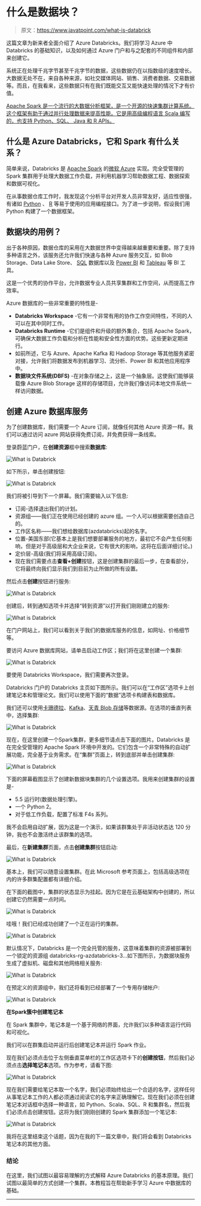 # 什么是数据块？

> 原文：<https://www.javatpoint.com/what-is-databrick>

这篇文章为新来者全面介绍了 Azure Databricks。我们将学习 Azure 中 Databricks 的基础知识，以及如何通过 Azure 门户和与之配套的不同组件和内部来创建它。

系统正在处理千兆字节甚至千兆字节的数据，这些数据仍在以指数级的速度增长。大数据无处不在，来自各种来源，如社交媒体网站、销售、消费者数据、交易数据等。而且，在我看来，这些数据只有在我们既能交互又能快速处理的情况下才有价值。

<u>Apache Spark 是一个流行的大数据分析框架，是一个开源的快速集群计算系统。这个框架有助于通过并行处理数据来提高性能。它是用高级编程语言 [Scala](https://www.javatpoint.com/scala-tutorial) 编写的，也支持 Python、SQL、 [Java](https://www.javatpoint.com/java-tutorial) 和 R APIs。</u>

## 什么是 Azure Databricks，它和 Spark 有什么关系？

简单来说，Databricks 是 [Apache Spark](https://www.javatpoint.com/apache-spark-tutorial) 的[微软 Azure](https://www.javatpoint.com/microsoft-azure) 实现。完全受管理的 Spark 集群用于处理大数据工作负载，并利用机器学习帮助数据工程、数据探索和数据可视化。

在从事数据仓库工作时，我发现这个分析平台对开发人员非常友好，适应性很强，有诸如 [Python](https://www.javatpoint.com/python-tutorial) 、 [R](https://www.javatpoint.com/r-tutorial) 等易于使用的应用编程接口。为了进一步说明，假设我们用 Python 构建了一个数据框架。

## 数据块的用例？

出于各种原因，数据仓库的采用在大数据世界中变得越来越重要和重要。除了支持多种语言之外，该服务还允许我们快速与各种 Azure 服务交互，如 Blob Storage、Data Lake Store、 [SQL](https://www.javatpoint.com/sql-tutorial) 数据库以及 [Power BI](https://www.javatpoint.com/power-bi) 和 [Tableau](https://www.javatpoint.com/tableau) 等 BI 工具。

这是一个优秀的协作平台，允许数据专业人员共享集群和工作空间，从而提高工作效率。

Azure 数据库的一些非常重要的特性是-

*   **Databricks Workspace** -它有一个非常有用的协作工作空间特性，不同的人可以在其中同时工作。
*   **Databricks Runtime** -它们是组件和升级的额外集合，包括 Apache Spark，可确保大数据工作负载和分析在性能和安全性方面的优势。这些更新定期进行。
*   如前所述，它与 Azure、Apache Kafka 和 Hadoop Storage 等其他服务紧密对接，允许我们将数据发布到机器学习、流分析、Power BI 和其他应用程序中。
*   **数据块文件系统(DBFS)** -在对象存储之上，这是一个抽象层。这使我们能够装载像 Azure Blob Storage 这样的存储项目，允许我们像访问本地文件系统一样访问数据。

## 创建 Azure 数据库服务

为了创建数据库，我们需要一个 Azure 订阅，就像任何其他 Azure 资源一样。我们可以通过访问 azure 网站获得免费订阅，并免费获得一条线索。

登录蔚蓝门户，在**创建资源**框中搜索**数据库**:

![What is Databrick](img/a955a34c751365e36dc0c906c4ac9da3.png)

如下所示，单击创建按钮:

![What is Databrick](img/a4e20ab318b4306c847b72465af61017.png)

我们将被引导到下一个屏幕。我们需要输入以下信息:

*   订阅-选择退出我们的计划。
*   资源组——我们正在使用已经创建的 azure 组。一个人可以根据需要创造自己的。
*   工作区名称——我们想给数据库(azdatabricks)起的名字。
*   位置-美国东部(它基本上是我们想要部署服务的地方，最初它不会产生任何影响，但是对于高级层和大企业来说，它有很大的影响，这将在后面详细讨论。)
*   定价层-高级(我们将采用高级订阅)。
*   现在我们需要点击**查看+创建**按钮，这是创建集群的最后一步，在查看部分，它将最终向我们显示我们到目前为止所做的所有设置。

然后点击**创建**按钮进行服务:

![What is Databrick](img/3f9966883f79ce80df585d9aea66a460.png)

创建后，转到通知选项卡并选择“转到资源”以打开我们刚刚建立的服务:

![What is Databrick](img/1f50b084179f32b104ff07ed9b1f6ad5.png)

在门户网站上，我们可以看到关于我们的数据库服务的信息，如网址、价格细节等。

要访问 Azure 数据库网站，请单击启动工作区；我们将在这里创建一个集群:

![What is Databrick](img/0cb4584681f3fd1eb8502826e4c2368b.png)

要使用 Databricks Workspace，我们需要再次登录。

Databricks 门户的 Databricks 主页如下图所示。我们可以在“工作区”选项卡上创建笔记本和管理论文。我们可以使用下面的“数据”选项卡构建表和数据库。

我们还可以使用[卡珊德拉](https://www.javatpoint.com/cassandra-tutorial)、[Kafka](https://www.javatpoint.com/apache-kafka)、[天青 Blob 存储](https://www.javatpoint.com/azure-blob-storage)等数据源。在选项的垂直列表中，选择集群:

![What is Databrick](img/d5a27372b90d35e1afa84d5c61ecc7bb.png)

现在，在这里创建一个Spark集群，更多细节请点击下面的图片。Databricks 是在完全受管理的 Apache Spark 环境中开发的。它们包含一个非常特殊的自动扩展功能，完全基于业务需求。在“集群”页面上，转到底部并单击创建集群:

![What is Databrick](img/3b20b1a6bcf66f621e073903e3470930.png)

下面的屏幕截图显示了创建新数据块集群的几个设置选项。我用来创建集群的设置是-

*   5.5 运行时(数据处理引擎)。
*   一个 Python 2。
*   对于低工作负载，配置了标准 F4s 系列。

我不会启用自动扩展，因为这是一个演示，如果该群集处于非活动状态达 120 分钟，我也不会激活终止该群集的选项。

最后，在**新建集群**页面，点击**创建集群**按钮启动:

![What is Databrick](img/85f799257c21ef0880bffe578560a9cc.png)

基本上，我们可以随意设置集群。在此 Microsoft 参考页面上，包括高级选项在内的许多群集配置都有详细介绍。

在下面的截图中，集群的状态显示为挂起。因为它是在云基础架构中创建的，所以创建它仍然需要一点时间。

![What is Databrick](img/6d00a79a5f6a7d8268bdca264ee6b50b.png)

哇哦！我们已经成功创建了一个正在运行的集群。

![What is Databrick](img/55d98383dfbd22553518f62b3c599388.png)

默认情况下，Databricks 是一个完全托管的服务，这意味着集群的资源被部署到一个锁定的资源组 databricks-rg-azdatabricks-3...如下图所示，为数据块服务生成了虚拟机、磁盘和其他网络相关服务:

![What is Databrick](img/17c5be30428f3b81d1c248cae2971707.png)

在预定义的资源组中，我们还将看到已经部署了一个专用存储帐户:

![What is Databrick](img/344093e7fda32bcf5dced8be84835069.png)

**在Spark簇中创建笔记本**

在 Spark 集群中，笔记本是一个基于网络的界面，允许我们以多种语言运行代码和可视化。

我们可以在群集启动并运行后创建笔记本并运行 Spark 作业。

现在我们必须点击位于左侧垂直菜单栏的工作区选项卡下的**创建按钮**，然后我们必须点击**选择笔记本**选项。作为参考，请看下图:

![What is Databrick](img/1da5092e24e358e006d8fa73f01cdf3c.png)

现在我们需要给笔记本取一个名字，我们必须始终给出一个合适的名字，这样任何从事笔记本工作的人都必须通过阅读它的名字来正确理解它。现在我们必须在创建笔记本对话框中选择一种语言，如 Python、Scala、SQL、R 和集群名，然后我们必须点击创建按钮。这将为我们刚刚创建的 Spark 集群添加一个笔记本:

![What is Databrick](img/ba5bb3db043ba2a57aa969b2057ad1e9.png)

我将在这里结束这个话题，因为在我的下一篇文章中，我们将会看到 Databricks 笔记本的其他方面。

### 结论

在这里，我们试图以最容易理解的方式解释 Azure Databricks 的基本原理。我们试图以最简单的方式创建一个集群。本教程旨在帮助新手学习 Azure 中数据库的基础。

* * *